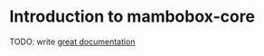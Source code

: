 # Introduction to mambobox-core

TODO: write [great documentation](http://jacobian.org/writing/what-to-write/)
